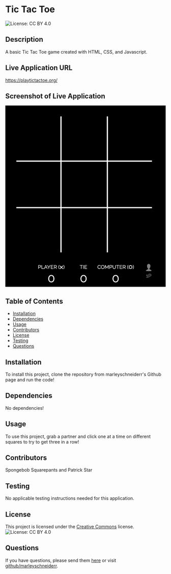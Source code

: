 # Tic Tac Toe 
![License: CC BY 4.0](https://img.shields.io/badge/License-CC%20BY%204.0-blue.svg)
## Description
A basic Tic Tac Toe game created with HTML, CSS, and Javascript.

## Live Application URL
https://playtictactoe.org/

## Screenshot of Live Application
![Screenshot of Full Webpage](../images/tic.png)

## Table of Contents
* [Installation](#installation)
* [Dependencies](#dependencies)
* [Usage](#usage)
* [Contributors](#contributors)
* [License](#license)
* [Testing](#testing)
* [Questions](#questions)

## Installation
To install this project, clone the repository from marleyschneiderr's Github page and run the code!

## Dependencies 
No dependencies!

## Usage
To use this project, grab a partner and click one at a time on different squares to try to get three in a row! 

## Contributors 
Spongebob Squarepants and Patrick Star

## Testing
No applicable testing instructions needed for this application.

## License

This project is licensed under the [Creative Commons](https://creativecommons.org/licenses/by/4.0/) license. ![License: CC BY 4.0](https://img.shields.io/badge/License-CC%20BY%204.0-blue.svg)

## Questions
If you have questions, please send them [here](mailto:marleysue@gmail.com?subject=[GitHub]%20Dev%20Connect) or visit [github/marleyschneiderr](https://github.com/marleyschneiderr).